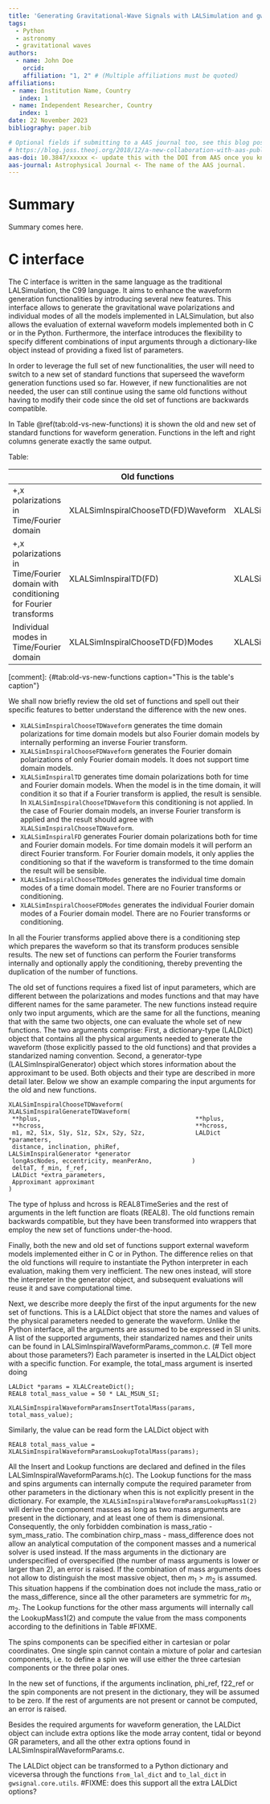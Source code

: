 ```yaml
---
title: 'Generating Gravitational-Wave Signals with LALSimulation and gwsignal'
tags:
  - Python
  - astronomy
  - gravitational waves
authors:
  - name: John Doe
    orcid: 
    affiliation: "1, 2" # (Multiple affiliations must be quoted)
affiliations:
 - name: Institution Name, Country
   index: 1
 - name: Independent Researcher, Country
   index: 1
date: 22 November 2023
bibliography: paper.bib

# Optional fields if submitting to a AAS journal too, see this blog post:
# https://blog.joss.theoj.org/2018/12/a-new-collaboration-with-aas-publishing
aas-doi: 10.3847/xxxxx <- update this with the DOI from AAS once you know it.
aas-journal: Astrophysical Journal <- The name of the AAS journal.
---
```


# Summary

Summary comes here.

# C interface
The C interface is written in the same language as the traditional LALSimulation, the C99 language. It aims to enhance the waveform generation functionalities by introducing several new features. This interface allows to generate the gravitational wave polarizations and individual modes of all the models implemented in LALSimulation, but also allows the evaluation of external waveform models implemented both in C or in the Python. Furthermore, the interface introduces the flexibility to specify different combinations of input arguments through a dictionary-like object instead of providing a fixed list of parameters. 

In order to leverage the full set of new functionalities, the user will need to switch to a new set of standard functions that superseed the waveform generation functions used so far. However, if new functionalities are not needed, the user can still continue using the same old functions without having to modify their code since the old set of functions are backwards compatible.

In Table \@ref(tab:old-vs-new-functions) it is shown the old and new set of standard functions for waveform generation. Functions in the left and right columns generate exactly the same output.

Table: 

|             | Old functions | New functions |
|-------------|---------------|---------------|
| +,x polarizations in Time/Fourier domain | XLALSimInspiralChooseTD(FD)Waveform | XLALSimInspiralGenerateTD(FD)Waveform |
| +,x polarizations in Time/Fourier domain with conditioning for Fourier transforms | XLALSimInspiralTD(FD)| XLALSimInspiralGenerateTD(FD)Waveform |
| Individual modes in Time/Fourier domain | XLALSimInspiralChooseTD(FD)Modes | XLALSimInspiralGenerateTD(FD)Modes |
[comment]: {#tab:old-vs-new-functions caption="This is the table's caption"}


We shall now briefly review the old set of functions and spell out their specific features to better understand the difference with the new ones.

- `XLALSimInspiralChooseTDWaveform` generates the time domain polarizations for time domain models but also Fourier domain models by internally performing an inverse Fourier transform.
- `XLALSimInspiralChooseFDWaveform` generates the Fourier domain polarizations of only Fourier domain models. It does not support time domain models.
- `XLALSimInspiralTD` generates time domain polarizations both for time and Fourier domain models. When the model is in the time domain, it will condition it so that if a Fourier transform is applied, the result is sensible. In `XLALSimInspiralChooseTDWaveform` this conditioning is not applied. In the case of Fourier domain models, an inverse Fourier transform is applied and the result should agree with `XLALSimInspiralChooseTDWaveform`.
- `XLALSimInspiralFD` generates Fourier domain polarizations both for time and Fourier domain models. For time domain models it will perform an direct Fourier transform. For Fourier domain models, it only applies the conditioning so that if the waveform is transformed to the time domain the result will be sensible. 
- `XLALSimInspiralChooseTDModes` generates the individual time domain modes of a time domain model. There are no Fourier transforms or conditioning.
- `XLALSimInspiralChooseFDModes` generates the individual Fourier domain modes of a Fourier domain model. There are no Fourier transforms or conditioning.

In all the Fourier transforms applied above there is a conditioning step which prepares the waveform so that its transform produces sensible results. The new set of functions can perform the Fourier transforms internally and optionally apply the conditioning, thereby preventing the duplication of the number of functions.

The old set of functions requires a fixed list of input parameters, which are different between the polarizations and modes functions and that may have different names for the same parameter. The new functions instead require only two input arguments, which are the same for all the functions, meaning that with the same two objects, one can evaluate the whole set of new functions. The two arguments comprise: First, a dictionary-type (LALDict) object that contains all the physical arguments needed to generate the waveform (those explicitly passed to the old functions) and that provides a standarized naming convention. Second, a generator-type (LALSimInspiralGenerator) object which stores information about the approximant to be used. Both objects and their type are described in more detail later. Below we show an example comparing the input arguments for the old and new functions.

```
XLALSimInspiralChooseTDWaveform(                   XLALSimInspiralGenerateTDWaveform(
 **hplus,                                           **hplus,
 **hcross,                                          **hcross,
 m1, m2, S1x, S1y, S1z, S2x, S2y, S2z,              LALDict *parameters, 
 distance, inclination, phiRef,                     LALSimInspiralGenerator *generator 
 longAscNodes, eccentricity, meanPerAno,           )
 deltaT, f_min, f_ref, 
 LALDict *extra_parameters, 
 Approximant approximant
)
 ``` 

The type of hpluss and hcross is REAL8TimeSeries and the rest of arguments in the left function are floats (REAL8). The old functions remain backwards compatible, but they have been transformed into wrappers that employ the new set of functions under-the-hood.
 
Finally, both the new and old set of functions support external waveform models implemented either in C or in Python. The difference relies on that the old functions will require to instantiate the Python interpreter in each evaluation, making them very inefficient. The new ones instead, will store the interpreter in the generator object, and subsequent evaluations will reuse it and save computational time.

Next, we describe more deeply the first of the input arguments for the new set of functions. This is a LALDict object that store the names and values of the physical parameters needed to generate the waveform. Unlike the Python interface, all the arguments are assumed to be expressed in SI units. A list of the supported arguments, their standarized names and their units can be found in LALSimInspiralWaveformParams_common.c. (# Tell more about those parameters?) Each parameter is inserted in the LALDict object with a specific function. For example, the total_mass argument is inserted doing
```
LALDict *params = XLALCreateDict();
REAL8 total_mass_value = 50 * LAL_MSUN_SI;

XLALSimInspiralWaveformParamsInsertTotalMass(params, total_mass_value);
```
Similarly, the value can be read form the LALDict object with
```
REAL8 total_mass_value = XLALSimInspiralWaveformParamsLookupTotalMass(params);
```

All the Insert and Lookup functions are declared and defined in the files LALSimInspiralWaveformParams.h(c). The Lookup functions for the mass and spins arguments can internally compute the required parameter from other parameters in the dictionary when this is not explicitly present in the dictionary. For example, the `XLALSimInspiralWaveformParamsLookupMass1(2)` will derive the component masses as long as two mass arguments are present in the dictionary, and at least one of them is dimensional. Consequently, the only forbidden combination is mass_ratio - sym_mass_ratio. The combination chirp_mass - mass_difference does not allow an analytical computation of the component masses and a numerical solver is used instead. If the mass arguments in the dictionary are underspecified of overspecified (the number of mass arguments is lower or larger than 2), an error is raised. If the combination of mass arguments does not allow to distinguish the most massive object, then $m_1 > m_2$ is assumed. This situation happens if the combination does not include the mass_ratio or the mass_difference, since all the other parameters are symmetric for $m_1$, $m_2$. The Lookup functions for the other mass arguments will internally call the LookupMass1(2) and compute the value from the mass components according to the definitions in Table #FIXME.

The spins components can be specified either in cartesian or polar coordinates. One single spin cannot contain a mixture of polar and cartesian components, i.e. to define a spin we will use either the three cartesian components or the three polar ones.

In the new set of functions, if the arguments inclination, phi_ref, f22_ref or the spin components are not present in the dictionary, they will be assumed to be zero. If the rest of arguments are not present or cannot be computed, an error is raised.

Besides the required arguments for waveform generation, the LALDict object can include extra options like the mode array content, tidal or beyond GR parameters, and all the other extra options found in LALSimInspiralWaveformParams.c.

The LALDict object can be transformed to a Python dictionary and viceversa through the functions `from_lal_dict` and `to_lal_dict` in `gwsignal.core.utils`. #FIXME: does this support all the extra LALDict options?




















